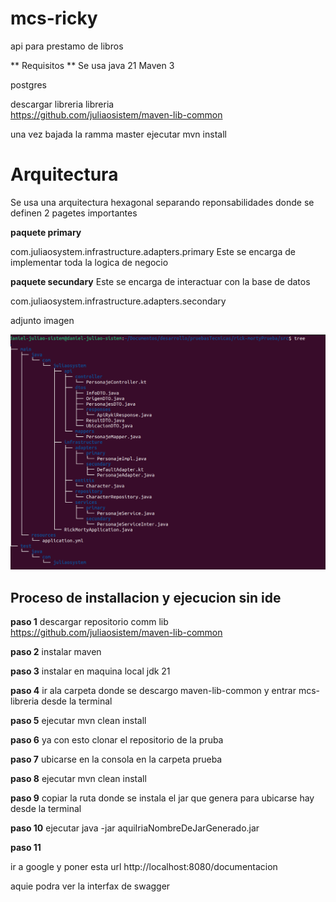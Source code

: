 # mcs-ricky 
api para prestamo de  libros 

** Requisitos **
Se usa java 21
Maven 3

postgres

 descargar libreria libreria  
 https://github.com/juliaosistem/maven-lib-common

una vez bajada la ramma master ejecutar mvn install 




# Arquitectura

Se usa una arquitectura hexagonal separando reponsabilidades 
donde se definen  2 pagetes  importantes  


**paquete primary**

com.juliaosystem.infrastructure.adapters.primary
Este se encarga de implementar toda la logica de negocio

**paquete secundary**
Este se encarga de interactuar con la base de datos

com.juliaosystem.infrastructure.adapters.secondary


 adjunto imagen 

 ![Texto alternativo](https://github.com/juliaosistem/rick-mortyPrueba/blob/master/imgDocumentacion/Arquitectur.png)



## Proceso de installacion y ejecucion sin ide

**paso 1**  descargar repositorio comm lib 
   https://github.com/juliaosistem/maven-lib-common

**paso 2**  instalar maven 

**paso 3**  instalar en maquina local jdk 21

**paso 4**    ir ala carpeta  donde se descargo maven-lib-common 
 y entrar mcs-libreria desde la terminal 

**paso 5**  ejecutar mvn clean  install 


**paso 6** ya con esto clonar el repositorio de la pruba 


**paso 7**  ubicarse en la consola en la carpeta prueba

**paso 8**  ejecutar mvn clean  install 

**paso 9**  copiar la ruta donde se instala el jar que genera para ubicarse hay desde la terminal  

**paso 10**  ejecutar 
  java -jar aquiIriaNombreDeJarGenerado.jar


 

 **paso 11**
  

ir a google y poner esta url
http://localhost:8080/documentacion

aquie podra ver la interfax de swagger 


